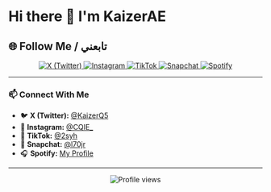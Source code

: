 # Hi there 👋 I'm KaizerAE

## 🌐 Follow Me / تابعني

<p align="center">
  <a href="https://x.com/KaizerQ5" target="_blank">
    <img src="https://img.shields.io/badge/X-000000?style=for-the-badge&logo=x&logoColor=white" alt="X (Twitter)" />
  </a>
  <a href="https://www.instagram.com/CQIE_" target="_blank">
    <img src="https://img.shields.io/badge/Instagram-E4405F?style=for-the-badge&logo=instagram&logoColor=white" alt="Instagram" />
  </a>
  <a href="https://www.tiktok.com/@2syh" target="_blank">
    <img src="https://img.shields.io/badge/TikTok-000000?style=for-the-badge&logo=tiktok&logoColor=white" alt="TikTok" />
  </a>
  <a href="https://www.snapchat.com/@l70jr" target="_blank">
    <img src="https://img.shields.io/badge/Snapchat-FFFC00?style=for-the-badge&logo=snapchat&logoColor=black" alt="Snapchat" />
  </a>
  <a href="https://open.spotify.com/user/313stcsvs3a6fxkxgpn2n35h2wby?si=MEtmJ8HuSVmRD0UamDZJ-w&nd=1&dlsi=d724a7abf585435f" target="_blank">
    <img src="https://img.shields.io/badge/Spotify-1DB954?style=for-the-badge&logo=spotify&logoColor=white" alt="Spotify" />
  </a>
</p>

---

### 📫 Connect With Me

- 🐦 **X (Twitter):** [@KaizerQ5](https://x.com/KaizerQ5)
- 📸 **Instagram:** [@CQIE_](https://www.instagram.com/CQIE_)
- 🎵 **TikTok:** [@2syh](https://www.tiktok.com/@2syh)
- 👻 **Snapchat:** [@l70jr](https://www.snapchat.com/@l70jr)
- 🎧 **Spotify:** [My Profile](https://open.spotify.com/user/313stcsvs3a6fxkxgpn2n35h2wby?si=MEtmJ8HuSVmRD0UamDZJ-w&nd=1&dlsi=d724a7abf585435f)

---

<p align="center">
  <img src="https://komarev.com/ghpvc/?username=KaizerAE&label=Profile%20views&color=0e75b6&style=flat" alt="Profile views" />
</p>
